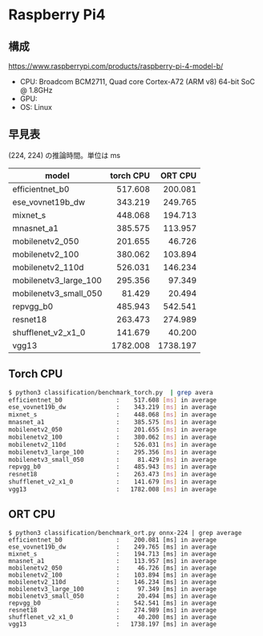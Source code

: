 # Raspberry Pi4

## 構成

<https://www.raspberrypi.com/products/raspberry-pi-4-model-b/>

- CPU: Broadcom BCM2711, Quad core Cortex-A72 (ARM v8) 64-bit SoC @ 1.8GHz
- GPU:
- OS: Linux

## 早見表

(224, 224) の推論時間。単位は ms

| model                 | torch CPU |  ORT CPU |
| --------------------- | --------: | -------: |
| efficientnet_b0       |   517.608 |  200.081 |
| ese_vovnet19b_dw      |   343.219 |  249.765 |
| mixnet_s              |   448.068 |  194.713 |
| mnasnet_a1            |   385.575 |  113.957 |
| mobilenetv2_050       |   201.655 |   46.726 |
| mobilenetv2_100       |   380.062 |  103.894 |
| mobilenetv2_110d      |   526.031 |  146.234 |
| mobilenetv3_large_100 |   295.356 |   97.349 |
| mobilenetv3_small_050 |    81.429 |   20.494 |
| repvgg_b0             |   485.943 |  542.541 |
| resnet18              |   263.473 |  274.989 |
| shufflenet_v2_x1_0    |   141.679 |   40.200 |
| vgg13                 |  1782.008 | 1738.197 |

## Torch CPU

```bash
$ python3 classification/benchmark_torch.py  | grep avera
efficientnet_b0               :    517.608 [ms] in average
ese_vovnet19b_dw              :    343.219 [ms] in average
mixnet_s                      :    448.068 [ms] in average
mnasnet_a1                    :    385.575 [ms] in average
mobilenetv2_050               :    201.655 [ms] in average
mobilenetv2_100               :    380.062 [ms] in average
mobilenetv2_110d              :    526.031 [ms] in average
mobilenetv3_large_100         :    295.356 [ms] in average
mobilenetv3_small_050         :     81.429 [ms] in average
repvgg_b0                     :    485.943 [ms] in average
resnet18                      :    263.473 [ms] in average
shufflenet_v2_x1_0            :    141.679 [ms] in average
vgg13                         :   1782.008 [ms] in average
```

## ORT CPU

```text
$ python3 classification/benchmark_ort.py onnx-224 | grep average
efficientnet_b0               :    200.081 [ms] in average
ese_vovnet19b_dw              :    249.765 [ms] in average
mixnet_s                      :    194.713 [ms] in average
mnasnet_a1                    :    113.957 [ms] in average
mobilenetv2_050               :     46.726 [ms] in average
mobilenetv2_100               :    103.894 [ms] in average
mobilenetv2_110d              :    146.234 [ms] in average
mobilenetv3_large_100         :     97.349 [ms] in average
mobilenetv3_small_050         :     20.494 [ms] in average
repvgg_b0                     :    542.541 [ms] in average
resnet18                      :    274.989 [ms] in average
shufflenet_v2_x1_0            :     40.200 [ms] in average
vgg13                         :   1738.197 [ms] in average
```
